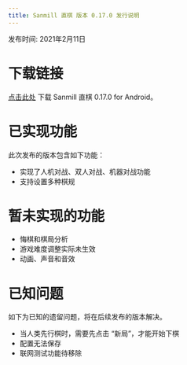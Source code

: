 ```yaml
---
title: Sanmill 直棋 版本 0.17.0 发行说明
---
```


发布时间: 2021年2月11日

# 下载链接

[点击此处](https://github.com/calcitem/Sanmill/releases/download/v0.17.0/app-release.apk) 下载 Sanmill 直棋 0.17.0 for Android。

# 已实现功能

此次发布的版本包含如下功能：

* 实现了人机对战、双人对战、机器对战功能
* 支持设置多种棋规

# 暂未实现的功能

* 悔棋和棋局分析
* 游戏难度调整实际未生效
* 动画、声音和音效

# 已知问题

如下为已知的遗留问题，将在后续发布的版本解决。

* 当人类先行棋时，需要先点击 “新局”，才能开始下棋
* 配置无法保存
* 联网测试功能待移除